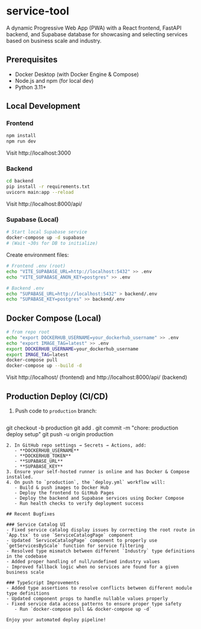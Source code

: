 # service-tool

A dynamic Progressive Web App (PWA) with a React frontend, FastAPI backend, and Supabase database for showcasing and selecting services based on business scale and industry.

## Prerequisites
- Docker Desktop (with Docker Engine & Compose)
- Node.js and npm (for local dev)
- Python 3.11+

## Local Development

### Frontend
```bash
npm install
npm run dev
```
Visit http://localhost:3000

### Backend
```bash
cd backend
pip install -r requirements.txt
uvicorn main:app --reload
```
Visit http://localhost:8000/api/

### Supabase (Local)
```bash
# Start local Supabase service
docker-compose up -d supabase
# (Wait ~30s for DB to initialize)
```

Create environment files:
```bash
# Frontend .env (root)
echo "VITE_SUPABASE_URL=http://localhost:5432" >> .env
echo "VITE_SUPABASE_ANON_KEY=postgres" >> .env

# Backend .env
echo "SUPABASE_URL=http://localhost:5432" > backend/.env
echo "SUPABASE_KEY=postgres" >> backend/.env
```

## Docker Compose (Local)
```bash
# from repo root
echo "export DOCKERHUB_USERNAME=your_dockerhub_username" >> .env
echo "export IMAGE_TAG=latest" >> .env
export DOCKERHUB_USERNAME=your_dockerhub_username
export IMAGE_TAG=latest
docker-compose pull
docker-compose up --build -d
```
Visit http://localhost/ (frontend) and http://localhost:8000/api/ (backend)

## Production Deploy (CI/CD)
1. Push code to `production` branch:
   ```bash
git checkout -b production
git add .
git commit -m "chore: production deploy setup"
git push -u origin production
```  
2. In GitHub repo settings → Secrets → Actions, add:
   - **DOCKERHUB_USERNAME**
   - **DOCKERHUB_TOKEN**
   - **SUPABASE_URL**
   - **SUPABASE_KEY**
3. Ensure your self-hosted runner is online and has Docker & Compose installed.
4. On push to `production`, the `deploy.yml` workflow will:
   - Build & push images to Docker Hub
   - Deploy the frontend to GitHub Pages
   - Deploy the backend and Supabase services using Docker Compose
   - Run health checks to verify deployment success

## Recent Bugfixes

### Service Catalog UI
- Fixed service catalog display issues by correcting the root route in `App.tsx` to use `ServiceCatalogPage` component
- Updated `ServiceCatalogPage` component to properly use `getServicesByScale` function for service filtering
- Resolved type mismatch between different `Industry` type definitions in the codebase
- Added proper handling of null/undefined industry values
- Improved fallback logic when no services are found for a given business scale

### TypeScript Improvements
- Added type assertions to resolve conflicts between different module type definitions
- Updated component props to handle nullable values properly
- Fixed service data access patterns to ensure proper type safety
   - Run `docker-compose pull && docker-compose up -d`

Enjoy your automated deploy pipeline!
